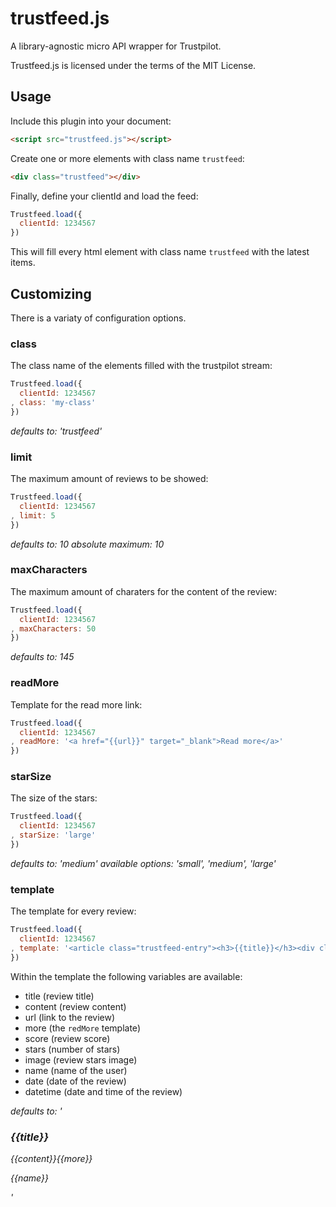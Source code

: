 # trustfeed.js

A library-agnostic micro API wrapper for Trustpilot.

Trustfeed.js is licensed under the terms of the MIT License.

## Usage
Include this plugin into your document:

```html
<script src="trustfeed.js"></script>
```

Create one or more elements with class name `trustfeed`:

```html
<div class="trustfeed"></div>
```

Finally, define your clientId and load the feed:

```javascript
Trustfeed.load({
  clientId: 1234567
})
```

This will fill every html element with class name `trustfeed` with the latest items.

## Customizing
There is a variaty of configuration options.

### class
The class name of the elements filled with the trustpilot stream:

```javascript
Trustfeed.load({
  clientId: 1234567
, class: 'my-class'
})
```

_defaults to: 'trustfeed'_

### limit
The maximum amount of reviews to be showed:

```javascript
Trustfeed.load({
  clientId: 1234567
, limit: 5
})
```

_defaults to: 10_
_absolute maximum: 10_


### maxCharacters
The maximum amount of charaters for the content of the review:

```javascript
Trustfeed.load({
  clientId: 1234567
, maxCharacters: 50
})
```

_defaults to: 145_

### readMore
Template for the read more link:

```javascript
Trustfeed.load({
  clientId: 1234567
, readMore: '<a href="{{url}}" target="_blank">Read more</a>'
})
```

### starSize
The size of the stars:

```javascript
Trustfeed.load({
  clientId: 1234567
, starSize: 'large'
})
```

_defaults to: 'medium'_
_available options: 'small', 'medium', 'large'_

### template
The template for every review:

```javascript
Trustfeed.load({
  clientId: 1234567
, template: '<article class="trustfeed-entry"><h3>{{title}}</h3><div class="stars stars-{{stars}}"></div><p class="content">{{content}}{{more}}</p><p class="author">{{name}}</p></article><p class="date">{{date}}</p>'
})
```

Within the template the following variables are available:
- title (review title)
- content (review content)
- url (link to the review)
- more (the `redMore` template)
- score (review score)
- stars (number of stars)
- image (review stars image)
- name (name of the user)
- date (date of the review)
- datetime (date and time of the review)

_defaults to: '<article class="trustfeed-entry"><h3>{{title}}</h3><div class="stars stars-{{stars}}"></div><p class="content">{{content}}{{more}}</p><p class="author">{{name}}</p></article>'_



